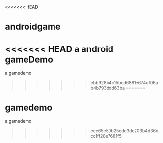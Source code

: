 <<<<<<< HEAD
# androidgame
<<<<<<< HEAD
a android gameDemo
=======
a gamedemo
>>>>>>> ebb928b4c15bcd6881e674df06ab4b793ddd63ba
=======
# gamedemo
a gamedemo
>>>>>>> eee65e50b25cde3de203b4d36dcc1ff28e7681f5
